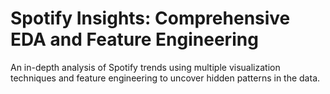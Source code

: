 # Spotify Insights: Comprehensive EDA and Feature Engineering
 An in-depth analysis of Spotify trends using multiple visualization techniques and feature engineering to uncover hidden patterns in the data.
